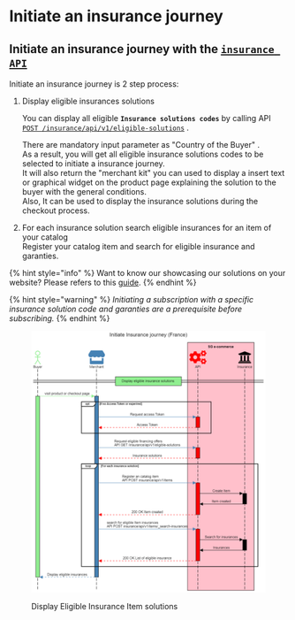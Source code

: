 # Initiate an insurance journey

## Initiate an insurance journey with the [`insurance API`](../../api-reference/insurance-api/)&#x20;

Initiate an insurance journey is 2 step process:

1.  Display eligible insurances solutions

    You can display all eligible **`Insurance solutions codes`** by calling API [`POST /insurance/api/v1/eligible-solutions`](../../api-reference/insurance-api/v-1.0.md#insurance-v1-eligible-solutions) .&#x20;

    There are mandatory input parameter as "Country of the Buyer" . \
    As a result, you will get all eligible insurance solutions codes to be selected to initiate a insurance journey.\
    It will also return the "merchant kit" you can used to display a insert text or graphical widget on the product page explaining the solution to the buyer with the general conditions.\
    Also, It can be used to display the insurance solutions during the checkout process.
2. For each insurance solution search eligible insurances for an item of your catalog\
   Register your catalog item and search for eligible insurance  and garanties.&#x20;

{% hint style="info" %}
Want to know our showcasing our solutions on your website? Please refers to this [guide](../showcasing-solutions.md).
{% endhint %}

{% hint style="warning" %}
_Initiating a subscription with a specific insurance solution code and garanties are a prerequisite before subscribing._ &#x20;
{% endhint %}

<figure><img src="../../.gitbook/assets/Initiate insurance journey France (1).png" alt=""><figcaption><p>Display Eligible Insurance Item solutions</p></figcaption></figure>

